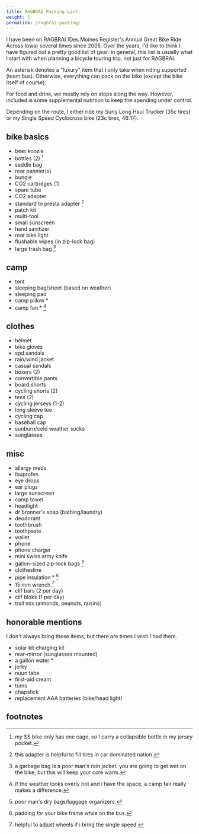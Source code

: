 ```yaml
---
title: RAGBRAI Packing List
weight: 5
permalink: /ragbrai-packing/
---
```

I have been on RAGBRAI (Des Moines Register's Annual Great Bike Ride Across Iowa) several times since 2005. Over the years, I'd like to think I have figured out a pretty good list of gear. In general, this list is usually what I start with when planning a bicycle touring trip, not just for RAGBRAI.

An asterisk denotes a "luxury" item that I only take when riding supported (team bus). Otherwise, everything can pack on the bike (except the bike itself of course).

For food and drink, we mostly rely on stops along the way. However, included is some supplemental nutrition to keep the spending under control.

Depending on the route, I either ride my Surly Long Haul Trucker (35c tires) or my Single Speed Cyclocross bike (23c tires, 46:17).

bike basics
---
- beer koozie
- bottles (2) [^1]
- saddle bag
- rear pannier(s)
- bungie
- CO2 cartridges (1)
- spare tube
- CO2 adapter
- standard to presta adapter [^2]
- patch kit
- multi-tool
- small sunscreen
- hand sanitizer
- rear bike light
- flushable wipes (in zip-lock bag)
- large trash bag [^3]

camp
---
- tent
- sleeping bag/sheet (based on weather)
- sleeping pad
- camp pillow *
- camp fan * [^4]

clothes
---
- helmet
- bike gloves
- spd sandals
- rain/wind jacket
- casual sandals
- boxers (2)
- convertible pants
- board shorts
- cycling shorts (2)
- tees (2)
- cycling jerseys (1-2)
- long sleeve tee
- cycling cap
- baseball cap
- sunburn/cold weather socks
- sunglasses

misc
---
- allergy meds
- ibuprofen
- eye drops
- ear plugs
- large sunscreen
- camp towel
- headlight
- dr bronner's soap (bathing/laundry)
- deodorant
- toothbrush
- toothpaste
- wallet
- phone
- phone charger
- mini swiss army knife
- gallon-sized zip-lock bags [^5]
- clothesline
- pipe insulation * [^6]
- 15 mm wrench [^7]
- clif bars (2 per day)
- clif bloks (1 per day)
- trail mix (almonds, peanuts, raisins)


honorable mentions
---
I don't always bring these items, but there are times I wish I had them.

- solar kit charging kit
- rear-mirror (sunglasses mounted)
- a gallon water *
- jerky
- nuun tabs
- first-aid cream
- tums
- chapstick
- replacement AAA batteries (bike/head light)

footnotes
---
[^1]: my SS bike only has one cage, so I carry a collapsible bottle in my jersey pocket.
[^2]: this adapter is helpful to fill tires in car dominated nation.
[^3]: a garbage bag is a poor man's rain jacket. you are going to get wet on the bike, but this will keep your core warm.
[^4]: if the weather looks overly hot and i have the space, a camp fan really makes a difference.
[^5]: poor man's dry bags/luggage organizers.
[^6]: padding for your bike frame while on the bus.
[^7]: helpful to adjust wheels if i bring the single speed.
